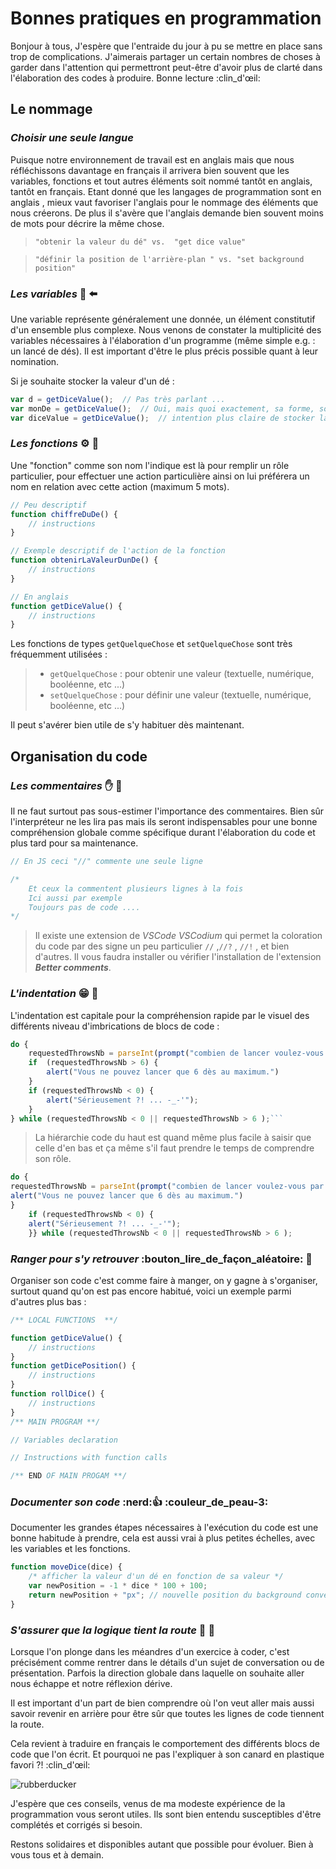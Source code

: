 # **Bonnes pratiques en programmation**

Bonjour à tous,
J'espère que l'entraide du jour à pu se mettre en place sans trop de complications. 
J'aimerais partager un certain nombres de choses à garder dans l'attention qui permettront peut-être d'avoir plus de clarté dans l'élaboration des codes à produire. Bonne lecture :clin_d'œil:

## Le nommage

### **_Choisir une seule langue_** 

Puisque notre environnement de travail est en anglais mais que nous réfléchissons davantage en français il arrivera bien souvent que les variables, fonctions et tout autres éléments soit nommé tantôt en anglais, tantôt en français. Etant donné que les langages de programmation sont en anglais , mieux vaut favoriser l'anglais pour le nommage des éléments que nous créerons. De plus il s'avère que l'anglais demande bien souvent moins de mots pour décrire la même chose.

>`"obtenir la valeur du dé" vs. 
>"get dice value"`

>`"définir la position de l'arrière-plan " vs. "set background position"`

### **_Les variables_** :open_file_folder:  :arrow_left:

 Une variable représente généralement une donnée, un élément constitutif d'un ensemble plus complexe. Nous venons de constater la multiplicité des variables nécessaires à l'élaboration d'un programme (même simple e.g. : un lancé de dés). Il est important d'être le plus précis possible quant à leur nomination.
  
Si je souhaite stocker la valeur d'un dé :

```js
var d = getDiceValue();  // Pas très parlant ...
var monDe = getDiceValue();  // Oui, mais quoi exactement, sa forme, son aspect, son affichage, sa valeur ? 
var diceValue = getDiceValue();  // intention plus claire de stocker la valeur du dé
```

### **_Les fonctions_** :gear: :wrench:

 Une "fonction" comme son nom l'indique est là pour remplir un rôle particulier, pour effectuer une action particulière ainsi on lui préférera un nom en relation avec cette action (maximum 5 mots).

```js
// Peu descriptif 
function chiffreDuDe() {
    // instructions
}

// Exemple descriptif de l'action de la fonction
function obtenirLaValeurDunDe() {
    // instructions
}

// En anglais 
function getDiceValue() {
    // instructions
}
```

Les fonctions de types `getQuelqueChose` et `setQuelqueChose` sont très fréquemment utilisées :
>- `getQuelqueChose` : pour obtenir une valeur (textuelle, numérique, booléenne, etc ...)
>- `setQuelqueChose` : pour définir une valeur (textuelle, numérique, booléenne, etc ...)
  
Il peut s'avérer bien utile de s'y habituer dès maintenant.


## Organisation du code

### **_Les commentaires_** :raised_hand: :speech_balloon:

Il ne faut surtout pas sous-estimer l'importance des commentaires. Bien sûr l'interpréteur ne les lira pas mais ils seront indispensables pour une bonne compréhension globale comme spécifique durant l'élaboration du code et plus tard pour sa maintenance.

```javascript
// En JS ceci "//" commente une seule ligne

/* 
    Et ceux la commentent plusieurs lignes à la fois
    Ici aussi par exemple 
    Toujours pas de code .... 
*/

```

>Il existe une extension de *VSCode* *VSCodium* qui permet la coloration du code par des signe un peu particulier `//` ,`//?` , `//!` , et bien d'autres. Il vous faudra installer ou vérifier l'installation de l'extension **_Better comments_**.

### **_L'indentation_** :grin: :trident:

L'indentation est capitale pour la compréhension rapide par le visuel des différents niveau d'imbrications de blocs de code : 

```js
do {
    requestedThrowsNb = parseInt(prompt("combien de lancer voulez-vous par joueur ? (6 max.)")); 
    if  (requestedThrowsNb > 6) {
        alert("Vous ne pouvez lancer que 6 dès au maximum.")
    } 
    if (requestedThrowsNb < 0) {
        alert("Sérieusement ?! ... -_-'"); 
    }
} while (requestedThrowsNb < 0 || requestedThrowsNb > 6 );```
```


>La hiérarchie code du haut est quand même plus facile à saisir que celle d'en bas et ça même s'il faut prendre le temps de comprendre son rôle.


```js
do {
requestedThrowsNb = parseInt(prompt("combien de lancer voulez-vous par joueur ? (6 max.)")); if  (requestedThrowsNb > 6) {
alert("Vous ne pouvez lancer que 6 dès au maximum.")
} 
    if (requestedThrowsNb < 0) {
    alert("Sérieusement ?! ... -_-'"); 
    }} while (requestedThrowsNb < 0 || requestedThrowsNb > 6 ); 
```

### **_Ranger pour s'y retrouver_** :bouton_lire_de_façon_aléatoire: :bento: 

 Organiser son code c'est comme faire à manger, on y gagne à s'organiser, surtout quand qu'on est pas encore habitué, voici un exemple parmi d'autres plus bas :

```js 
/** LOCAL FUNCTIONS  **/

function getDiceValue() {
    // instructions
}
function getDicePosition() {
    // instructions
}
function rollDice() {
    // instructions
}
/** MAIN PROGRAM **/

// Variables declaration

// Instructions with function calls 

/** END OF MAIN PROGAM **/
```

### **_Documenter son code_** :nerd::+1: :couleur_de_peau-3: 
Documenter les grandes étapes nécessaires à l'exécution du code est une bonne habitude à prendre, cela est aussi vrai à plus petites échelles, avec les variables et les fonctions.

```js
function moveDice(dice) {
    /* afficher la valeur d'un dé en fonction de sa valeur */
    var newPosition = -1 * dice * 100 + 100;
    return newPosition + "px"; // nouvelle position du background convertie en pixels
}
```

### **_S'assurer que la logique tient la route_** :traffic_light: :car:

Lorsque l'on plonge dans les méandres d'un exercice à coder, c'est précisément comme rentrer dans le détails d'un sujet de conversation ou de présentation.  Parfois la direction globale dans laquelle on souhaite aller nous échappe et notre réflexion dérive.

Il est important d'un part de bien comprendre où l'on veut aller mais aussi savoir revenir en arrière pour être sûr que toutes les lignes de code tiennent la route.

Cela revient à traduire en français le comportement des différents blocs de code que l'on écrit. Et pourquoi ne pas l'expliquer à son canard en plastique favori ?! :clin_d'œil:

![rubberducker](https://www.gravatar.com/avatar/cb86fc582df8ea9a99ef2b3f1ac4e99e?s=328&d=identicon&r=PG)

J'espère que ces conseils, venus de ma modeste expérience de la programmation vous seront utiles. Ils sont bien entendu susceptibles d'être complétés et corrigés si besoin.

Restons solidaires et disponibles autant que possible pour évoluer.
Bien à vous tous et à demain.